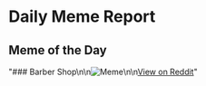 # Daily Meme Report

## Meme of the Day
"### Barber Shop\n\n![Meme](https://i.redd.it/83hm43raysge1.png)\n\n[View on Reddit](https://redd.it/1ig9nlt)"

